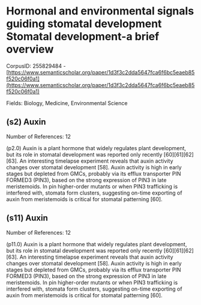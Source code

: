 # Hormonal and environmental signals guiding stomatal development Stomatal development-a brief overview

CorpusID: 255829484 - [https://www.semanticscholar.org/paper/1d3f3c2dda5647fca6f6bc5eaeb85f520c06f0a1](https://www.semanticscholar.org/paper/1d3f3c2dda5647fca6f6bc5eaeb85f520c06f0a1)

Fields: Biology, Medicine, Environmental Science

## (s2) Auxin
Number of References: 12

(p2.0) Auxin is a plant hormone that widely regulates plant development, but its role in stomatal development was reported only recently [60][61][62][63]. An interesting timelapse experiment reveals that auxin activity changes over stomatal development [58]. Auxin activity is high in early stages but depleted from GMCs, probably via its efflux transporter PIN FORMED3 (PIN3), based on the strong expression of PIN3 in late meristemoids. In pin higher-order mutants or when PIN3 trafficking is interfered with, stomata form clusters, suggesting on-time exporting of auxin from meristemoids is critical for stomatal patterning [60].
## (s11) Auxin
Number of References: 12

(p11.0) Auxin is a plant hormone that widely regulates plant development, but its role in stomatal development was reported only recently [60][61][62][63]. An interesting timelapse experiment reveals that auxin activity changes over stomatal development [58]. Auxin activity is high in early stages but depleted from GMCs, probably via its efflux transporter PIN FORMED3 (PIN3), based on the strong expression of PIN3 in late meristemoids. In pin higher-order mutants or when PIN3 trafficking is interfered with, stomata form clusters, suggesting on-time exporting of auxin from meristemoids is critical for stomatal patterning [60].
